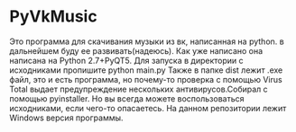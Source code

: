 # PyVkMusic
Это программа для скачивания музыки из вк, написанная на python. в дальнейшем буду ее развивать(надеюсь). Как уже написано она написана на Python 2.7+PyQT5. 
Для запуска в директории с исходниками пропишите python main.py
Также в папке dist лежит .exe файл, это и есть программа, но почему-то проверка с помощью Virus Total выдает предупреждение нескольких антивирусов.Собирал с помощью pyinstaller. Но вы всегда можете воспользоваться исходниками, если чего-то опасаетесь.  На данном репозитории лежит Windows версия программы.
